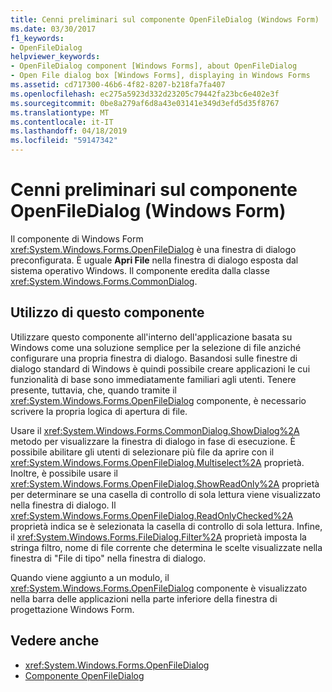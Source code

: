 ```yaml
---
title: Cenni preliminari sul componente OpenFileDialog (Windows Form)
ms.date: 03/30/2017
f1_keywords:
- OpenFileDialog
helpviewer_keywords:
- OpenFileDialog component [Windows Forms], about OpenFileDialog
- Open File dialog box [Windows Forms], displaying in Windows Forms
ms.assetid: cd717300-46b6-4f82-8207-b218fa7fa407
ms.openlocfilehash: ec275a5923d332d23205c79442fa23bc6e402e3f
ms.sourcegitcommit: 0be8a279af6d8a43e03141e349d3efd5d35f8767
ms.translationtype: MT
ms.contentlocale: it-IT
ms.lasthandoff: 04/18/2019
ms.locfileid: "59147342"
---
```

# <a name="openfiledialog-component-overview-windows-forms"></a>Cenni preliminari sul componente OpenFileDialog (Windows Form)
Il componente di Windows Form <xref:System.Windows.Forms.OpenFileDialog> è una finestra di dialogo preconfigurata. È uguale **Apri File** nella finestra di dialogo esposta dal sistema operativo Windows. Il componente eredita dalla classe <xref:System.Windows.Forms.CommonDialog>.  
  
## <a name="using-this-component"></a>Utilizzo di questo componente  
 Utilizzare questo componente all'interno dell'applicazione basata su Windows come una soluzione semplice per la selezione di file anziché configurare una propria finestra di dialogo. Basandosi sulle finestre di dialogo standard di Windows è quindi possibile creare applicazioni le cui funzionalità di base sono immediatamente familiari agli utenti. Tenere presente, tuttavia, che, quando tramite il <xref:System.Windows.Forms.OpenFileDialog> componente, è necessario scrivere la propria logica di apertura di file.  
  
 Usare il <xref:System.Windows.Forms.CommonDialog.ShowDialog%2A> metodo per visualizzare la finestra di dialogo in fase di esecuzione. È possibile abilitare gli utenti di selezionare più file da aprire con il <xref:System.Windows.Forms.OpenFileDialog.Multiselect%2A> proprietà. Inoltre, è possibile usare il <xref:System.Windows.Forms.OpenFileDialog.ShowReadOnly%2A> proprietà per determinare se una casella di controllo di sola lettura viene visualizzato nella finestra di dialogo. Il <xref:System.Windows.Forms.OpenFileDialog.ReadOnlyChecked%2A> proprietà indica se è selezionata la casella di controllo di sola lettura. Infine, il <xref:System.Windows.Forms.FileDialog.Filter%2A> proprietà imposta la stringa filtro, nome di file corrente che determina le scelte visualizzate nella finestra di "File di tipo" nella finestra di dialogo.  
  
 Quando viene aggiunto a un modulo, il <xref:System.Windows.Forms.OpenFileDialog> componente è visualizzato nella barra delle applicazioni nella parte inferiore della finestra di progettazione Windows Form.  
  
## <a name="see-also"></a>Vedere anche

- <xref:System.Windows.Forms.OpenFileDialog>
- [Componente OpenFileDialog](openfiledialog-component-windows-forms.md)
